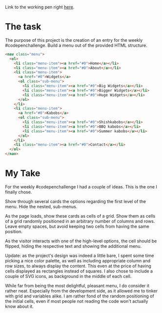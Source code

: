 Link to the working pen right [here](https://codepen.io/borntofrappe/full/qKLLjG/).

# The task 

The purpose of this project is the creation of an entry for the weekly #codepenchallenge. Build a menu out of the provided HTML structure.

```HTML
<nav class="menu">
  <ol>
    <li class="menu-item"><a href="#0">Home</a></li>
    <li class="menu-item"><a href="#0">About</a></li>
    <li class="menu-item">
      <a href="#0">Widgets</a>
      <ol class="sub-menu">
        <li class="menu-item"><a href="#0">Big Widgets</a></li>
        <li class="menu-item"><a href="#0">Bigger Widgets</a></li>
        <li class="menu-item"><a href="#0">Huge Widgets</a></li>
      </ol>
    </li>
    <li class="menu-item">
      <a href="#0">Kabobs</a>
      <ol class="sub-menu">
        <li class="menu-item"><a href="#0">Shishkabobs</a></li>
        <li class="menu-item"><a href="#0">BBQ kabobs</a></li>
        <li class="menu-item"><a href="#0">Summer kabobs</a></li>
      </ol>
    </li>
    <li class="menu-item"><a href="#0">Contact</a></li>
  </ol>
</nav>
```

# My Take

For the weekly #codepenchallenge I had a couple of ideas. This is the one I finally chose.

Show through several cards the options regarding the first level of the menu. Hide the nested, sub-menus.

As the page loads, show these cards as cells of a grid. Show them as cells of a grid randomly positioned in an arbitrary number of columns and rows. Leave empty spaces, but avoid keeping two cells from having the same position.

As the visitor interacts with one of the high-level options, the cell should be flipped, hiding the respective text and showing the additional menu.

Update: as the project's design was indeed a little bare, I spent some time picking a nice color palette, as well as including appropriate column and row sizes, to always display the content. This even at the price of having cells displayed as rectangles instead of squares. I also chose to include a couple of SVG icons, as background in the middle of each cell. 

While far from being the most delightful, pleasant menu, I do consider it rather neat. Especially from the development side, as it allowed me to tinker with grid and variables alike. I am rather fond of the random positioning of the initial cells, even if most people not reading the code won't actually know about it.